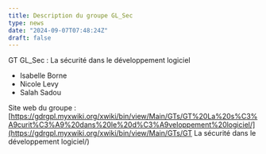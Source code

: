 ```yaml
---
title: Description du groupe GL_Sec
type: news
date: "2024-09-07T07:48:24Z"
draft: false
---
```


GT GL_Sec :  La sécurité dans le développement logiciel

  * Isabelle Borne
  * Nicole Levy
  * Salah Sadou



Site web du groupe : [https://gdrgpl.myxwiki.org/xwiki/bin/view/Main/GTs/GT%20La%20s%C3%A9curit%C3%A9%20dans%20le%20d%C3%A9veloppement%20logiciel/](https://gdrgpl.myxwiki.org/xwiki/bin/view/Main/GTs/GT La sécurité dans le développement logiciel/)
